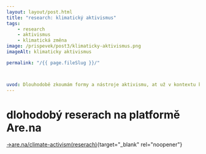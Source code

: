 ```yaml
---
layout: layout/post.html
title: "research: klimatický aktivismus"
tags: 
    - research
    - aktivismus
    - klimatická změna
image: /prispevek/post3/klimaticky-aktivismus.png
imageAlt: klimaticky aktivismus

permalink: "/{{ page.fileSlug }}/"



uvod: Dlouhodobě zkoumám formy a nástroje aktivismu, at už v kontextu klimatické změny nebo mimo něj. Zajímají mě taktiky, skupiny, organizace, historické události, které mají potenciál sociální změny. Výzkum zahrnuje nejen teoretické základy (něco co by se dalo nazvat “fakty”), ale hlavně reálné manifestace, které nějakým způsobem mění kolektivní vědomí.
---
```


# dlohodobý reserach na platformě Are.na

[→are.na/climate-activism(reserach)](https://www.are.na/daniel-weber-ybsgvbdwtz4/climate-activism-research){target="_blank" rel="noopener"}

<div id="content-collection"></div>

<script src="https://cdn.jsdelivr.net/npm/axios/dist/axios.min.js"></script>
<script src="/script/arena-fetch.js"></script> <!-- odkaz na kod ktery taha data z areny od nejnovějších -->

<script>
    document.addEventListener("DOMContentLoaded", function() {
        const ARENA_API_URL = 'https://api.are.na/v2/channels/climate-activism-research?page=2&amp;per=100';
        fetchArenaData(ARENA_API_URL); // Call the function to fetch and display content
    });
</script>


